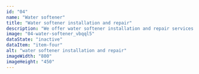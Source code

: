```yaml
---
id: "04"
name: "Water softener"
title: "Water softener installation and repair"
description: "We offer water softener installation and repair services to improve the quality of your water, reducing hard water buildup and improving the efficiency of your plumbing system."
image: "04-water-softener_vbqql5"
dataState: "inactive"
dataItem: "item-four"
alt: "water softener installation and repair"
imageWidth: "800"
imageHeight: "450"
---
```

